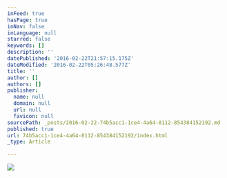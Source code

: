 ```yaml
---
inFeed: true
hasPage: true
inNav: false
inLanguage: null
starred: false
keywords: []
description: ''
datePublished: '2016-02-22T21:57:15.175Z'
dateModified: '2016-02-22T05:26:48.577Z'
title: ''
author: []
authors: []
publisher:
  name: null
  domain: null
  url: null
  favicon: null
sourcePath: _posts/2016-02-22-74b5acc1-1ce4-4a64-8112-854384152192.md
published: true
url: 74b5acc1-1ce4-4a64-8112-854384152192/index.html
_type: Article

---
```

![](https://the-grid-user-content.s3-us-west-2.amazonaws.com/8396e0a7-f62d-4652-9213-8e1b7245306a.JPG)